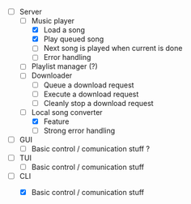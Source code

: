 - [ ] Server
    - [ ] Music player
        - [x] Load a song
        - [x] Play queued song
        - [ ] Next song is played when current is done
        - [ ] Error handling
    - [ ] Playlist manager (?)
    - [ ] Downloader
        - [ ] Queue a download request
        - [ ] Execute a download request
        - [ ] Cleanly stop a download request
    - [ ] Local song converter
        - [x] Feature
        - [ ] Strong error handling

- [ ] GUI
    - [ ] Basic control / comunication stuff
    ?

- [ ] TUI
    - [ ] Basic control / comunication stuff

- [ ] CLI
    - [x] Basic control / comunication stuff

